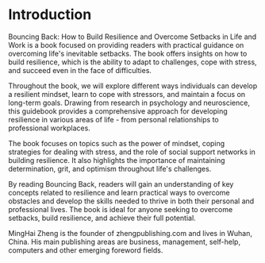 # Introduction

Bouncing Back: How to Build Resilience and Overcome Setbacks in Life and Work is a book focused on providing readers with practical guidance on overcoming life's inevitable setbacks. The book offers insights on how to build resilience, which is the ability to adapt to challenges, cope with stress, and succeed even in the face of difficulties.

Throughout the book, we will explore different ways individuals can develop a resilient mindset, learn to cope with stressors, and maintain a focus on long-term goals. Drawing from research in psychology and neuroscience, this guidebook provides a comprehensive approach for developing resilience in various areas of life - from personal relationships to professional workplaces.

The book focuses on topics such as the power of mindset, coping strategies for dealing with stress, and the role of social support networks in building resilience. It also highlights the importance of maintaining determination, grit, and optimism throughout life's challenges.

By reading Bouncing Back, readers will gain an understanding of key concepts related to resilience and learn practical ways to overcome obstacles and develop the skills needed to thrive in both their personal and professional lives. The book is ideal for anyone seeking to overcome setbacks, build resilience, and achieve their full potential.

MingHai Zheng is the founder of zhengpublishing.com and lives in Wuhan, China. His main publishing areas are business, management, self-help, computers and other emerging foreword fields.
